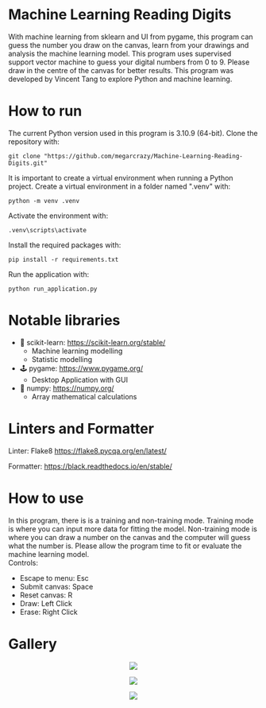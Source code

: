 # Machine Learning Reading Digits
With machine learning from sklearn and UI from pygame, this program can guess the number you draw on the canvas, learn from your drawings and analysis the machine learning model. This program uses supervised support vector machine to guess your digital numbers from 0 to 9. Please draw in the centre of the canvas for better results. This program was developed by Vincent Tang to explore Python and machine learning.

# How to run
The current Python version used in this program is 3.10.9 (64-bit).
Clone the repository with:
```
git clone "https://github.com/megarcrazy/Machine-Learning-Reading-Digits.git"
```

It is important to create a virtual environment when running a Python project. Create a virtual environment in a folder named ".venv" with:
```
python -m venv .venv
```
Activate the environment with:
```
.venv\scripts\activate
```
Install the required packages with:
```
pip install -r requirements.txt
```
Run the application with:
```
python run_application.py
```

# Notable libraries
* :robot: scikit-learn: https://scikit-learn.org/stable/
  * Machine learning modelling
  * Statistic modelling
* :joystick: pygame: https://www.pygame.org/
  * Desktop Application with GUI
* :abacus: numpy: https://numpy.org/
  * Array mathematical calculations
# Linters and Formatter
Linter: Flake8 https://flake8.pycqa.org/en/latest/

Formatter: https://black.readthedocs.io/en/stable/

# How to use
In this program, there is is a training and non-training mode. Training mode is where you can input more data for fitting the model. Non-training mode is where you can draw a number on the canvas and the computer will guess what the number is.
Please allow the program time to fit or evaluate the machine learning model. <br />
Controls: <br />
 - Escape to menu: Esc <br />
 - Submit canvas: Space <br />
 - Reset canvas: R <br />
 - Draw: Left Click <br />
 - Erase: Right Click <br />

# Gallery
<p align="center">
  <img src="https://github.com/megarcrazy/Machine-Learning-Reading-Digits/assets/51085222/7021f4c8-4522-40a3-b7b5-5eecd3176c6f" />
</p>
<p align="center">
  <img src="https://github.com/megarcrazy/Machine-Learning-Reading-Digits/assets/51085222/2f7453c1-88aa-4471-9790-b0613d6e92d9" />
</p>
<p align="center">
  <img src="https://github.com/megarcrazy/Machine-Learning-Reading-Digits/assets/51085222/df189ed0-e40b-49bb-8fb9-29119a99aecf" />
</p>

